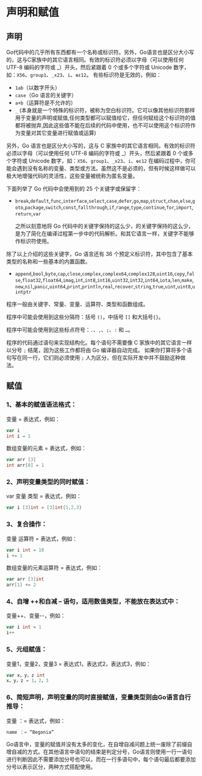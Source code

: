 
# 声明和赋值

## 声明

Go代码中的几乎所有东西都有一个名称或标识符。另外，Go语言也是区分大小写的，这与C家族中的其它语言相同。有效的标识符必须以字母（可以使用任何 UTF-8 编码的字符或 _）开头，然后紧跟着 0 个或多个字符或 Unicode 数字，如：`X56`、`group1`、`_x23`、`i`、`өԑ12`。
有些标识符是无效的，例如：

* `1ab`（以数字开头）
* `case`（Go 语言的关键字）
* `a+b`（运算符是不允许的）
* `_` (本身就是一个特殊的标识符，被称为空白标识符。它可以像其他标识符那样用于变量的声明或赋值,任何类型都可以赋值给它，但任何赋给这个标识符的值都将被抛弃,因此这些值不能在后续的代码中使用，也不可以使用这个标识符作为变量对其它变量进行赋值或运算)

另外，Go 语言也是区分大小写的，这与 C 家族中的其它语言相同。有效的标识符必须以字母（可以使用任何 UTF-8 编码的字符或 _）开头，然后紧跟着 0 个或多个字符或 Unicode 数字，如：`X56`、`group1`、`_x23`、`i`、`өԑ12`
在编码过程中，你可能会遇到没有名称的变量、类型或方法。虽然这不是必须的，但有时候这样做可以极大地增强代码的灵活性，这些变量被统称为匿名变量。

下面列举了 Go 代码中会使用到的 25 个关键字或保留字：

* `break`,`default`,`func`,`interface`,`select`,`case`,`defer`,`go`,`map`,`struct`,`chan`,`else`,`goto`,`package`,`switch`,`const`,`fallthrough`,`if`,`range`,`type`,`continue`,`for`,`import`,`return`,`var`
  
  之所以刻意地将 Go 代码中的关键字保持的这么少，的关键字保持的这么少，是为了简化在编译过程第一步中的代码解析。和其它语言一样，关键字不能够作标识符使用。

除了以上介绍的这些关键字，Go 语言还有 36 个预定义标识符，其中包含了基本类型的名称和一些基本的内置函数。

* `append`,`bool`,`byte`,`cap`,`close`,`complex`,`complex64`,`complex128`,`uint16`,`copy`,`false`,`float32`,`float64`,`imag`,`int`,`int8`,`int16`,`uint32`,`int32`,`int64`,`iota`,`len`,`make`,`new`,`nil`,`panic`,`uint64`,`print`,`println`,`real`,`recover`,`string`,`true`,`uint`,`uint8`,`uintptr`
  
程序一般由关键字、常量、变量、运算符、类型和函数组成。

程序中可能会使用到这些分隔符：括号 `()`，中括号 `[]` 和大括号`{}`。

程序中可能会使用到这些标点符号：`.`、`,`、`;`、`:` 和 `…`。

程序的代码通过语句来实现结构化。每个语句不需要像 C 家族中的其它语言一样以分号 `;` 结尾，因为这些工作都将由 Go 编译器自动完成。
如果你打算将多个语句写在同一行，它们则必须使用 `;` 人为区分，但在实际开发中并不鼓励这种做法。

## 赋值

### 1、基本的赋值语法格式：

变量 = 表达式，例如：

```go
var i
int i = 1
```

数组变量的元素 = 表达式，例如：

```go
var arr [3]
int arr[0] = 1
```

### 2、声明变量类型的同时赋值：

var 变量 类型 = 表达式，例如：

```go
var i [3]int = [3]int{1,2,3}
```

### 3、复合操作：

变量 运算符 = 表达式，例如：

```go
var i int = 10
i += 1
```

数组变量的元素运算符 = 表达式，例如：

```go
var arr [3]int
arr[1] += 2
```

### 4、自增 ++和自减 – 语句，适用数值类型，不能放在表达式中：

变量++、变量--，例如：

```go
var i int = 1
i++
```

### 5、元组赋值：

变量1，变量2，变量3 = 表达式1，表达式2，表达式3，例如：

```go
var x，y，z int
x，y，z = 1，2，3
```

### 6、简短声明，声明变量的同时直接赋值，变量类型则由Go语言自行推导：

变量  ：=  表达式，例如：

```go
name ：= “Begonia”
```

Go语言中，变量的赋值并没有太多的变化，在自增自减问题上统一废除了前缀自增自减的方式。在其他语言中语句的结束是判定分号，Go语言则使用一行一语句进行判断因此不需要添加分号也可以，而在一行多语句中，每个语句最后都要添加分号以表示区分，两种方式搭配使用。
